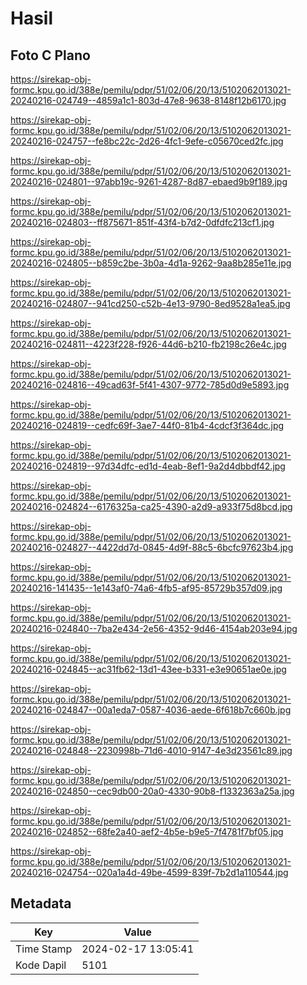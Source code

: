 # Hasil

## Foto C Plano

https://sirekap-obj-formc.kpu.go.id/388e/pemilu/pdpr/51/02/06/20/13/5102062013021-20240216-024749--4859a1c1-803d-47e8-9638-8148f12b6170.jpg

https://sirekap-obj-formc.kpu.go.id/388e/pemilu/pdpr/51/02/06/20/13/5102062013021-20240216-024757--fe8bc22c-2d26-4fc1-9efe-c05670ced2fc.jpg

https://sirekap-obj-formc.kpu.go.id/388e/pemilu/pdpr/51/02/06/20/13/5102062013021-20240216-024801--97abb19c-9261-4287-8d87-ebaed9b9f189.jpg

https://sirekap-obj-formc.kpu.go.id/388e/pemilu/pdpr/51/02/06/20/13/5102062013021-20240216-024803--ff875671-851f-43f4-b7d2-0dfdfc213cf1.jpg

https://sirekap-obj-formc.kpu.go.id/388e/pemilu/pdpr/51/02/06/20/13/5102062013021-20240216-024805--b859c2be-3b0a-4d1a-9262-9aa8b285e11e.jpg

https://sirekap-obj-formc.kpu.go.id/388e/pemilu/pdpr/51/02/06/20/13/5102062013021-20240216-024807--941cd250-c52b-4e13-9790-8ed9528a1ea5.jpg

https://sirekap-obj-formc.kpu.go.id/388e/pemilu/pdpr/51/02/06/20/13/5102062013021-20240216-024811--4223f228-f926-44d6-b210-fb2198c26e4c.jpg

https://sirekap-obj-formc.kpu.go.id/388e/pemilu/pdpr/51/02/06/20/13/5102062013021-20240216-024816--49cad63f-5f41-4307-9772-785d0d9e5893.jpg

https://sirekap-obj-formc.kpu.go.id/388e/pemilu/pdpr/51/02/06/20/13/5102062013021-20240216-024819--cedfc69f-3ae7-44f0-81b4-4cdcf3f364dc.jpg

https://sirekap-obj-formc.kpu.go.id/388e/pemilu/pdpr/51/02/06/20/13/5102062013021-20240216-024819--97d34dfc-ed1d-4eab-8ef1-9a2d4dbbdf42.jpg

https://sirekap-obj-formc.kpu.go.id/388e/pemilu/pdpr/51/02/06/20/13/5102062013021-20240216-024824--6176325a-ca25-4390-a2d9-a933f75d8bcd.jpg

https://sirekap-obj-formc.kpu.go.id/388e/pemilu/pdpr/51/02/06/20/13/5102062013021-20240216-024827--4422dd7d-0845-4d9f-88c5-6bcfc97623b4.jpg

https://sirekap-obj-formc.kpu.go.id/388e/pemilu/pdpr/51/02/06/20/13/5102062013021-20240216-141435--1e143af0-74a6-4fb5-af95-85729b357d09.jpg

https://sirekap-obj-formc.kpu.go.id/388e/pemilu/pdpr/51/02/06/20/13/5102062013021-20240216-024840--7ba2e434-2e56-4352-9d46-4154ab203e94.jpg

https://sirekap-obj-formc.kpu.go.id/388e/pemilu/pdpr/51/02/06/20/13/5102062013021-20240216-024845--ac31fb62-13d1-43ee-b331-e3e90651ae0e.jpg

https://sirekap-obj-formc.kpu.go.id/388e/pemilu/pdpr/51/02/06/20/13/5102062013021-20240216-024847--00a1eda7-0587-4036-aede-6f618b7c660b.jpg

https://sirekap-obj-formc.kpu.go.id/388e/pemilu/pdpr/51/02/06/20/13/5102062013021-20240216-024848--2230998b-71d6-4010-9147-4e3d23561c89.jpg

https://sirekap-obj-formc.kpu.go.id/388e/pemilu/pdpr/51/02/06/20/13/5102062013021-20240216-024850--cec9db00-20a0-4330-90b8-f1332363a25a.jpg

https://sirekap-obj-formc.kpu.go.id/388e/pemilu/pdpr/51/02/06/20/13/5102062013021-20240216-024852--68fe2a40-aef2-4b5e-b9e5-7f4781f7bf05.jpg

https://sirekap-obj-formc.kpu.go.id/388e/pemilu/pdpr/51/02/06/20/13/5102062013021-20240216-024754--020a1a4d-49be-4599-839f-7b2d1a110544.jpg


## Metadata

| Key        | Value               |
| ---------- | ------------------- |
| Time Stamp | 2024-02-17 13:05:41 |
| Kode Dapil | 5101                |



